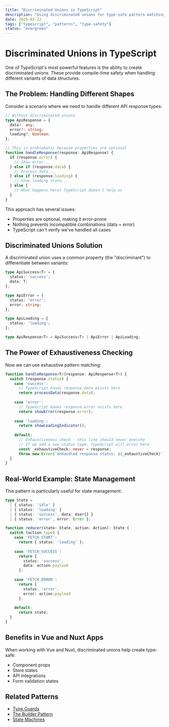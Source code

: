 ```yaml
---
title: "Discriminated Unions in TypeScript"
description: "Using discriminated unions for type-safe pattern matching"
date: 2025-03-22
tags: ["typescript", "patterns", "type-safety"]
status: "evergreen"
---
```


# Discriminated Unions in TypeScript

One of TypeScript's most powerful features is the ability to create discriminated unions. These provide compile-time safety when handling different variants of data structures.

## The Problem: Handling Different Shapes

Consider a scenario where we need to handle different API response types:

```typescript
// Without discriminated unions
type ApiResponse = {
  data?: any;
  error?: string;
  loading?: boolean;
};

// This is problematic because properties are optional
function handleResponse(response: ApiResponse) {
  if (response.error) {
    // Show error...
  } else if (response.data) {
    // Process data...
  } else if (response.loading) {
    // Show loading state...
  } else {
    // What happens here? TypeScript doesn't help us
  }
}
```

This approach has several issues:
- Properties are optional, making it error-prone
- Nothing prevents incompatible combinations (data + error)
- TypeScript can't verify we've handled all cases

## Discriminated Unions Solution

A discriminated union uses a common property (the "discriminant") to differentiate between variants:

```typescript
type ApiSuccess<T> = {
  status: 'success';
  data: T;
};

type ApiError = {
  status: 'error';
  error: string;
};

type ApiLoading = {
  status: 'loading';
};

type ApiResponse<T> = ApiSuccess<T> | ApiError | ApiLoading;
```

## The Power of Exhaustiveness Checking

Now we can use exhaustive pattern matching:

```typescript
function handleResponse<T>(response: ApiResponse<T>) {
  switch (response.status) {
    case 'success':
      // TypeScript knows response.data exists here
      return processData(response.data);
    
    case 'error':
      // TypeScript knows response.error exists here  
      return showError(response.error);
    
    case 'loading':
      return showLoadingIndicator();
    
    default:
      // Exhaustiveness check - this line should never execute
      // If we add a new status type, TypeScript will error here
      const _exhaustiveCheck: never = response;
      throw new Error(`Unhandled response status: ${_exhaustiveCheck}`);
  }
}
```

## Real-World Example: State Management

This pattern is particularly useful for state management:

```typescript
type State = 
  | { status: 'idle' }
  | { status: 'loading' }
  | { status: 'success', data: User[] }
  | { status: 'error', error: Error };

function reducer(state: State, action: Action): State {
  switch (action.type) {
    case 'FETCH_START':
      return { status: 'loading' };
    
    case 'FETCH_SUCCESS':
      return { 
        status: 'success', 
        data: action.payload 
      };
    
    case 'FETCH_ERROR':
      return { 
        status: 'error', 
        error: action.payload 
      };
      
    default:
      return state;
  }
}
```

## Benefits in Vue and Nuxt Apps

When working with Vue and Nuxt, discriminated unions help create type-safe:

- Component props
- Store states
- API integrations
- Form validation states

## Related Patterns

- [Type Guards](/typescript/type-guards)
- [The Builder Pattern](/typescript/builder-pattern)
- [State Machines](/typescript/state-machines)
